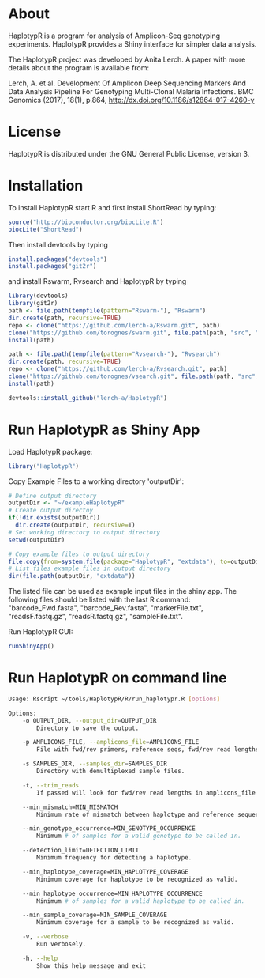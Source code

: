 # About

HaplotypR is a program for analysis of Amplicon-Seq genotyping experiments. HaplotypR provides a Shiny interface for simpler data analysis.

The HaplotypR project was developed by Anita Lerch. A paper with more details about the program is available from:

Lerch, A. et al. Development Of Amplicon Deep Sequencing Markers And Data Analysis Pipeline For Genotyping Multi-Clonal Malaria Infections. BMC Genomics (2017), 18(1), p.864, http://dx.doi.org/10.1186/s12864-017-4260-y

# License

HaplotypR is distributed under the GNU General Public License, version 3.

# Installation

To install HaplotypR start R and first install ShortRead by typing:

```R
source("http://bioconductor.org/biocLite.R")
biocLite("ShortRead")
```

Then install devtools by typing

```R
install.packages("devtools")
install.packages("git2r")
```

and install Rswarm, Rvsearch and HaplotypR by typing

```R
library(devtools)
library(git2r)
path <- file.path(tempfile(pattern="Rswarm-"), "Rswarm")
dir.create(path, recursive=TRUE)
repo <- clone("https://github.com/lerch-a/Rswarm.git", path)
clone("https://github.com/torognes/swarm.git", file.path(path, "src", "swarm"))
install(path)

path <- file.path(tempfile(pattern="Rvsearch-"), "Rvsearch")
dir.create(path, recursive=TRUE)
repo <- clone("https://github.com/lerch-a/Rvsearch.git", path)
clone("https://github.com/torognes/vsearch.git", file.path(path, "src", "vsearch"))
install(path)

devtools::install_github("lerch-a/HaplotypR")
```

# Run HaplotypR as Shiny App

Load HaplotypR package:
```R
library("HaplotypR")
```

Copy Example Files to a working directory 'outputDir':
```R
# Define output directory 
outputDir <- "~/exampleHaplotypR"  
# Create output directoy
if(!dir.exists(outputDir))
  dir.create(outputDir, recursive=T)
# Set working directory to output directory
setwd(outputDir)

# Copy example files to output directory
file.copy(from=system.file(package="HaplotypR", "extdata"), to=outputDir, recursive = T)
# List files example files in output directory
dir(file.path(outputDir, "extdata"))
```
The listed file can be used as example input files in the shiny app. The following files should be listed with the last R command: "barcode_Fwd.fasta", "barcode_Rev.fasta", "markerFile.txt", "readsF.fastq.gz", "readsR.fastq.gz", "sampleFile.txt". 


Run HaplotypR GUI:
```R
runShinyApp()
```

# Run HaplotypR on command line

```bash
Usage: Rscript ~/tools/HaplotypR/R/run_haplotypr.R [options]

Options:
    -o OUTPUT_DIR, --output_dir=OUTPUT_DIR
        Directory to save the output.

    -p AMPLICONS_FILE, --amplicons_file=AMPLICONS_FILE
        File with fwd/rev primers, reference seqs, fwd/rev read lengths and max indel threshold listed by amplicon.

    -s SAMPLES_DIR, --samples_dir=SAMPLES_DIR
        Directory with demultiplexed sample files.

    -t, --trim_reads
        If passed will look for fwd/rev read lengths in amplicons_file and trim reads to those lengths.

    --min_mismatch=MIN_MISMATCH
        Minimum rate of mismatch between haplotype and reference sequence.

    --min_genotype_occurrence=MIN_GENOTYPE_OCCURRENCE
        Minimum # of samples for a valid genotype to be called in.

    --detection_limit=DETECTION_LIMIT
        Minimum frequency for detecting a haplotype.

    --min_haplotype_coverage=MIN_HAPLOTYPE_COVERAGE
        Minimum coverage for haplotype to be recognized as valid.

    --min_haplotype_occurrence=MIN_HAPLOTYPE_OCCURRENCE
        Minimum # of samples for a valid haplotype to be called in.

    --min_sample_coverage=MIN_SAMPLE_COVERAGE
        Minimum coverage for a sample to be recognized as valid.

    -v, --verbose
        Run verbosely.

    -h, --help
        Show this help message and exit

```